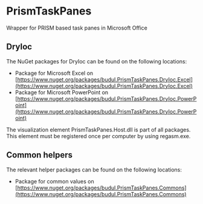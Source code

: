 # PrismTaskPanes

Wrapper for PRISM based task panes in Microsoft Office

## DryIoc

The NuGet packages for DryIoc can be found on the following locations:

* Package for Microsoft Excel on [https://www.nuget.org/packages/budul.PrismTaskPanes.DryIoc.Excel](https://www.nuget.org/packages/budul.PrismTaskPanes.DryIoc.Excel)
* Package for Microsoft PowerPoint on [https://www.nuget.org/packages/budul.PrismTaskPanes.DryIoc.PowerPoint](https://www.nuget.org/packages/budul.PrismTaskPanes.DryIoc.PowerPoint)

The visualization element PrismTaskPanes.Host.dll is part of all packages. This element must be registered once per computer by using regasm.exe.

## Common helpers

The relevant helper packages can be found on the following locations:

* Package for common values on [https://www.nuget.org/packages/budul.PrismTaskPanes.Commons](https://www.nuget.org/packages/budul.PrismTaskPanes.Commons)
